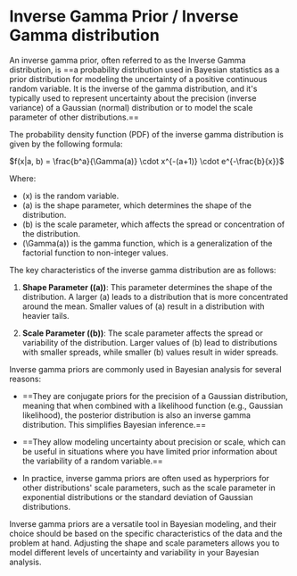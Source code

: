 # Inverse Gamma Prior / Inverse Gamma distribution
An inverse gamma prior, often referred to as the Inverse Gamma distribution, is ==a probability distribution used in Bayesian statistics as a prior distribution for modeling the uncertainty of a positive continuous random variable. It is the inverse of the gamma distribution, and it's typically used to represent uncertainty about the precision (inverse variance) of a Gaussian (normal) distribution or to model the scale parameter of other distributions.==

The probability density function (PDF) of the inverse gamma distribution is given by the following formula:

$f(x|a, b) = \frac{b^a}{\Gamma(a)} \cdot x^{-(a+1)} \cdot e^{-\frac{b}{x}}$

Where:
- \(x\) is the random variable.
- \(a\) is the shape parameter, which determines the shape of the distribution.
- \(b\) is the scale parameter, which affects the spread or concentration of the distribution.
- \(\Gamma(a)\) is the gamma function, which is a generalization of the factorial function to non-integer values.

The key characteristics of the inverse gamma distribution are as follows:

1. **Shape Parameter (\(a\))**: This parameter determines the shape of the distribution. A larger \(a\) leads to a distribution that is more concentrated around the mean. Smaller values of \(a\) result in a distribution with heavier tails.

2. **Scale Parameter (\(b\))**: The scale parameter affects the spread or variability of the distribution. Larger values of \(b\) lead to distributions with smaller spreads, while smaller \(b\) values result in wider spreads.

Inverse gamma priors are commonly used in Bayesian analysis for several reasons:

- ==They are conjugate priors for the precision of a Gaussian distribution, meaning that when combined with a likelihood function (e.g., Gaussian likelihood), the posterior distribution is also an inverse gamma distribution. This simplifies Bayesian inference.==

- ==They allow modeling uncertainty about precision or scale, which can be useful in situations where you have limited prior information about the variability of a random variable.==

- In practice, inverse gamma priors are often used as hyperpriors for other distributions' scale parameters, such as the scale parameter in exponential distributions or the standard deviation of Gaussian distributions.

Inverse gamma priors are a versatile tool in Bayesian modeling, and their choice should be based on the specific characteristics of the data and the problem at hand. Adjusting the shape and scale parameters allows you to model different levels of uncertainty and variability in your Bayesian analysis.